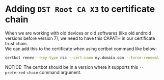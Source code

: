 # Adding `DST Root CA X3` to certificate chain

When we are working with old devices or old softwares (like old android versions before version 7), we need to have this CAPATH in our certificate trust chain.  
We can add this to the certificate when using certbot command like below:  
```bash
certbot renew --key-type rsa --cert-name my.domain.com --force-renewal --preferred-chain "DST Root CA X3"
```
NOTICE: The certbot should be in a version where it supports this `--preferred-chain` command argument.
